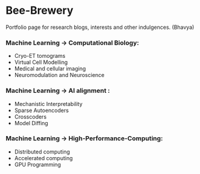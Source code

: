 # Bee-Brewery


Portfolio page for research blogs, interests and other indulgences. (Bhavya)  

### Machine Learning -> Computational Biology:  
- Cryo-ET tomograms
- Virtual Cell Modelling
- Medical and cellular imaging
- Neuromodulation and Neuroscience  

### Machine Learning -> AI alignment : 
- Mechanistic Interpretability
- Sparse Autoencoders
- Crosscoders
- Model Diffing  

### Machine Learning -> High-Performance-Computing:
- Distributed computing
- Accelerated computing 
- GPU Programming  
